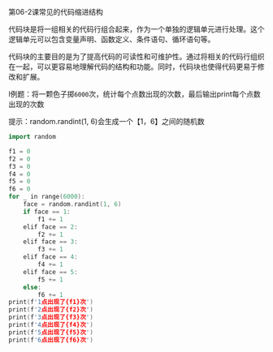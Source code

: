 第06-2课常见的代码缩进结构

代码块是将一组相关的代码行组合起来，作为一个单独的逻辑单元进行处理。这个逻辑单元可以包含变量声明、函数定义、条件语句、循环语句等。

代码块的主要目的是为了提高代码的可读性和可维护性。通过将相关的代码行组织在一起，可以更容易地理解代码的结构和功能。同时，代码块也使得代码更易于修改和扩展。

l例题：将一颗色子掷`6000`次，统计每个点数出现的次数，最后输出print每个点数出现的次数

提示：random.randint(1, 6)会生成一个【1，6】之间的随机数

```c++
import random

f1 = 0
f2 = 0
f3 = 0
f4 = 0
f5 = 0
f6 = 0
for _ in range(6000):
    face = random.randint(1, 6)
    if face == 1:
        f1 += 1
    elif face == 2:
        f2 += 1
    elif face == 3:
        f3 += 1
    elif face == 4:
        f4 += 1
    elif face == 5:
        f5 += 1
    else:
        f6 += 1
print(f'1点出现了{f1}次')
print(f'2点出现了{f2}次')
print(f'3点出现了{f3}次')
print(f'4点出现了{f4}次')
print(f'5点出现了{f5}次')
print(f'6点出现了{f6}次')
```

